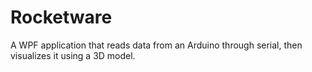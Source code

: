 # Rocketware
A WPF application that reads data from an Arduino through serial, then visualizes it using a 3D model.
